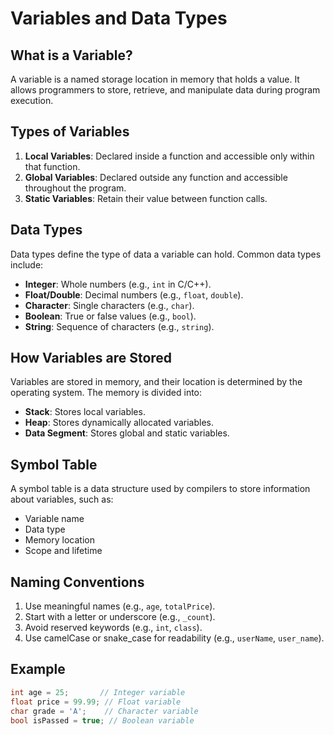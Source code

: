 # Variables and Data Types

## What is a Variable?
A variable is a named storage location in memory that holds a value. It allows programmers to store, retrieve, and manipulate data during program execution.

## Types of Variables
1. **Local Variables**: Declared inside a function and accessible only within that function.
2. **Global Variables**: Declared outside any function and accessible throughout the program.
3. **Static Variables**: Retain their value between function calls.

## Data Types
Data types define the type of data a variable can hold. Common data types include:
- **Integer**: Whole numbers (e.g., `int` in C/C++).
- **Float/Double**: Decimal numbers (e.g., `float`, `double`).
- **Character**: Single characters (e.g., `char`).
- **Boolean**: True or false values (e.g., `bool`).
- **String**: Sequence of characters (e.g., `string`).

## How Variables are Stored
Variables are stored in memory, and their location is determined by the operating system. The memory is divided into:
- **Stack**: Stores local variables.
- **Heap**: Stores dynamically allocated variables.
- **Data Segment**: Stores global and static variables.

## Symbol Table
A symbol table is a data structure used by compilers to store information about variables, such as:
- Variable name
- Data type
- Memory location
- Scope and lifetime

## Naming Conventions
1. Use meaningful names (e.g., `age`, `totalPrice`).
2. Start with a letter or underscore (e.g., `_count`).
3. Avoid reserved keywords (e.g., `int`, `class`).
4. Use camelCase or snake_case for readability (e.g., `userName`, `user_name`).

## Example
```c
int age = 25;       // Integer variable
float price = 99.99; // Float variable
char grade = 'A';    // Character variable
bool isPassed = true; // Boolean variable
```





